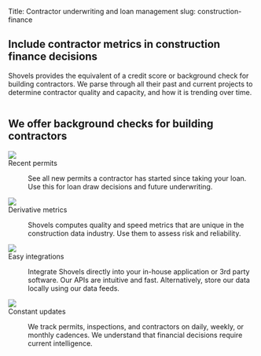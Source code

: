 Title: Contractor underwriting and loan management
slug: construction-finance

<!-- hero -->
<section class="hero_container">
    <div class="hero_text-container">
      <h1 class="hero_title">Include contractor metrics in construction
        finance decisions</h1>
      <p class="hero_description">Shovels provides the equivalent of a credit score or background
        check for building contractors. We parse through all their past and current projects to determine contractor
        quality and capacity, and how it is trending over time.</p>
    </div>
    <div class="hero_image-container">
      <img class="max-h-[500px]" src="theme/images/finance/hero.svg" alt="">
    </div>
</section>

<!-- elaboration -->
<section class="mx-auto my-24 max-w-7xl px-6">
  <div class="mx-auto max-w-2xl text-center">
    <h2 class="elaboration-title">
      We offer background checks for building
      contractors</h2>
  </div>
  <!-- 'table' -->
  <dl class="elaboration_container 3xl:grid-cols-4">
    <div class="elaboration-card">
      <dt class="">
        <div class="mb-6">
          <img src="theme/images/finance/icon_permits.svg">
        </div>
        <span class="elaboration-card_title">Recent permits</span>
      </dt>
      <dd class="elaboration-card_text-container">
        <p class="flex-auto">See all new permits a contractor has started since taking
          your loan. Use this for loan draw decisions and future underwriting.</p>
      </dd>
    </div>
    <div class="elaboration-card">
      <dt class="">
        <div class="mb-6">
          <img src="theme/images/finance/icon_metrics.svg">
        </div>
        <span class="elaboration-card_title">Derivative metrics</span>
      </dt>
      <dd class="elaboration-card_text-container">
        <p class="flex-auto">Shovels computes quality and speed metrics that are unique
          in the construction data industry. Use them to assess risk and reliability.</p>
      </dd>
    </div>
    <div class="elaboration-card">
      <dt class="">
        <div class="mb-6">
          <img src="theme/images/finance/icon_integrations.svg">
        </div>
        <span class="elaboration-card_title">Easy integrations</span>
      </dt>
      <dd class="elaboration-card_text-container">
        <p class="flex-auto">Integrate Shovels directly into your in-house application
          or 3rd party software. Our APIs are intuitive and fast. Alternatively, store our data locally using our data
          feeds.</p>
      </dd>
    </div>
    <div class="elaboration-card">
      <dt class="">
        <div class="mb-6">
          <img src="theme/images/finance/icon_updates.svg">
        </div>
        <span class="elaboration-card_title">Constant updates</span>
      </dt>
      <dd class="elaboration-card_text-container">
        <p class="flex-auto">We track permits, inspections, and contractors on daily,
          weekly, or monthly cadences. We understand that financial decisions require current intelligence.</p>
      </dd>
    </div>
  </dl>
</section>
